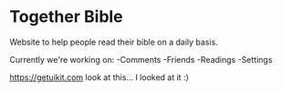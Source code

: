 # Together Bible
Website to help people read their bible on a daily basis.

Currently we're working on:
-Comments
-Friends
-Readings
-Settings

https://getuikit.com look at this... I looked at it :)

